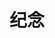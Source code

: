 ---
title: 纪念
description: A description of this category
image: 
slug: life/memory

# Badge style
style:
    background: "87aeb7"
    color: "#fff"
---